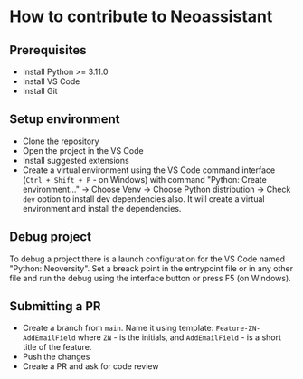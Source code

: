 # How to contribute to Neoassistant

## Prerequisites

- Install Python >= 3.11.0
- Install VS Code
- Install Git

## Setup environment

- Clone the repository
- Open the project in the VS Code
- Install suggested extensions
- Create a virtual environment using the VS Code command interface (`Ctrl + Shift + P` - on Windows) with command "Python: Create environment..." -> Choose Venv -> Choose Python distribution -> Check `dev` option to install dev dependencies also. It will create a virtual environment and install the dependencies.

## Debug project

To debug a project there is a launch configuration for the VS Code named "Python: Neoversity". Set a breack point in the entrypoint file or in any other file and run the debug using the interface button or press F5 (on Windows).

## Submitting a PR

- Create a branch from `main`. Name it using template: `Feature-ZN-AddEmailField` where `ZN` - is the initials, and `AddEmailField` - is a short title of the feature.
- Push the changes
- Create a PR and ask for code review

